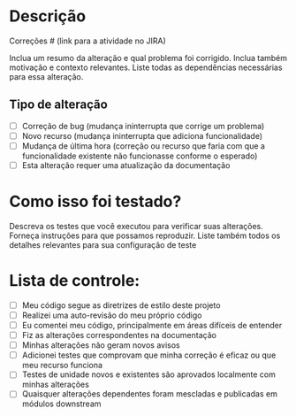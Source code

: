 # Descrição

Correções # (link para a atividade no JIRA)

Inclua um resumo da alteração e qual problema foi corrigido. Inclua também motivação e contexto relevantes. Liste todas as dependências necessárias para essa alteração.

## Tipo de alteração

- [ ] Correção de bug (mudança ininterrupta que corrige um problema)
- [ ] Novo recurso (mudança ininterrupta que adiciona funcionalidade)
- [ ] Mudança de última hora (correção ou recurso que faria com que a funcionalidade existente não funcionasse conforme o esperado)
- [ ] Esta alteração requer uma atualização da documentação

# Como isso foi testado?

Descreva os testes que você executou para verificar suas alterações. Forneça instruções para que possamos reproduzir. Liste também todos os detalhes relevantes para sua configuração de teste

# Lista de controle:

- [ ] Meu código segue as diretrizes de estilo deste projeto
- [ ] Realizei uma auto-revisão do meu próprio código
- [ ] Eu comentei meu código, principalmente em áreas difíceis de entender
- [ ] Fiz as alterações correspondentes na documentação
- [ ] Minhas alterações não geram novos avisos
- [ ] Adicionei testes que comprovam que minha correção é eficaz ou que meu recurso funciona
- [ ] Testes de unidade novos e existentes são aprovados localmente com minhas alterações
- [ ] Quaisquer alterações dependentes foram mescladas e publicadas em módulos downstream
